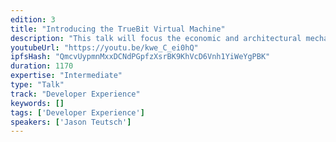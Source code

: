 ```yaml
---
edition: 3
title: "Introducing the TrueBit Virtual Machine"
description: "This talk will focus the economic and architectural mechanics behind TrueBit, a trustless, general purpose computer which obliterates Ethereum’s gas limit. By wrapping the new TrueBit Virtual Machine (TVM) inside a novel incentive structure, smart contracts achieve secure, scalable, and affordable computation. Decentralized big data applications loom on the horizon."
youtubeUrl: "https://youtu.be/kwe_C_ei0hQ"
ipfsHash: "QmcvUypmnMxxDCNdPGpfzXsrBK9KhVcD6Vnh1YiWeYgPBK"
duration: 1170
expertise: "Intermediate"
type: "Talk"
track: "Developer Experience"
keywords: []
tags: ['Developer Experience']
speakers: ['Jason Teutsch']
---
```

